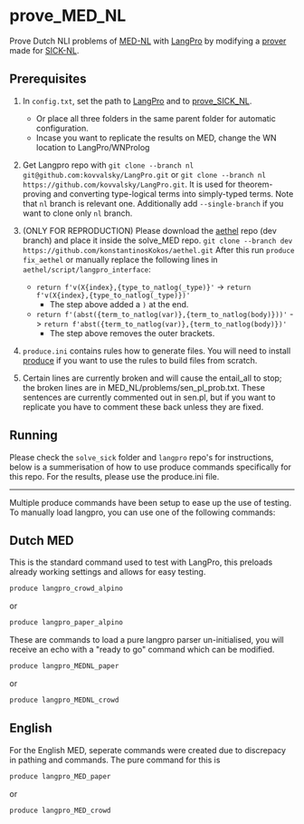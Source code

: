 # prove_MED_NL

Prove Dutch NLI problems of [MED-NL](https://aclanthology.org/2023.findings-eacl.110/) with [LangPro](https://github.com/kovvalsky/LangPro) by modifying a [prover](https://github.com/kovvalsky/prove_SICK_NL) made for [SICK-NL](https://github.com/gijswijnholds/sick_nl).

## Prerequisites

1. In `config.txt`, set the path to [LangPro](https://github.com/kovvalsky/LangPro) and to [prove_SICK_NL](https://github.com/kovvalsky/prove_SICK_NL).
   - Or place all three folders in the same parent folder for automatic configuration.
   - Incase you want to replicate the results on MED, change the WN location to LangPro/WNProlog

2. Get Langpro repo with
`git clone --branch nl git@github.com:kovvalsky/LangPro.git` or `git clone --branch nl https://github.com/kovvalsky/LangPro.git`.
It is used for theorem-proving and converting type-logical terms into simply-typed terms.
Note that `nl` branch is relevant one.
Additionally add `--single-branch` if you want to clone only `nl` branch.

3. (ONLY FOR REPRODUCTION) Please download the [aethel](https://github.com/konstantinosKokos/aethel/tree/dev) repo (dev branch) and place it inside the solve_MED repo.
`git clone --branch dev https://github.com/konstantinosKokos/aethel.git`
After this run `produce fix_aethel` or manually replace the following lines in `aethel/script/langpro_interface`:
   - `return f'v(X{index},{type_to_natlog(_type)}'` ->
    `return f'v(X{index},{type_to_natlog(_type)})'`
     - The step above added a `)` at the end.
   - `return f'(abst({term_to_natlog(var)},{term_to_natlog(body)}))'` ->
      `return f'abst({term_to_natlog(var)},{term_to_natlog(body)})'`
     - The step above removes the outer brackets.

4. `produce.ini` contains rules how to generate files.
You will need to install [produce](https://github.com/texttheater/produce) if you want to use the rules to build files from scratch.

5. Certain lines are currently broken and will cause the entail_all to stop; the broken lines are in MED_NL/problems/sen_pl_prob.txt.
   These sentences are currently commented out in sen.pl, but if you want to replicate you have to comment these back unless they are fixed.

## Running
Please check the `solve_sick` folder and `langpro` repo's for instructions, below is a summerisation of how to use produce commands specifically for this repo. For the results, please use the produce.ini file.

---

Multiple produce commands have been setup to ease up the use of testing. To manually load langpro, you can use one of the following commands:

## Dutch MED

This is the standard command used to test with LangPro, this preloads already working settings and allows for easy testing.
```bash
produce langpro_crowd_alpino
```
or
```bash
produce langpro_paper_alpino
```

These are commands to load a pure langpro parser un-initialised, you will receive an echo with a "ready to go" command which can be modified.
```bash
produce langpro_MEDNL_paper
```
or
```bash
produce langpro_MEDNL_crowd
```


## English
For the English MED, seperate commands were created due to discrepacy in pathing and commands. The pure command for this is

```bash
produce langpro_MED_paper
```
or
```bash
produce langpro_MED_crowd
```
